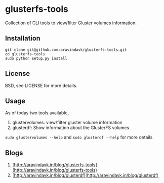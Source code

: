 glusterfs-tools
===============

Collection of CLI tools to view/filter Gluster volumes information.

## Installation

    git clone git@github.com:aravindavk/glusterfs-tools.git
    cd glusterfs-tools
    sudo python setup.py install

## License

BSD, see LICENSE for more details.

## Usage

As of today two tools available, 

1. glustervolumes: view/filter gluster volume information
2. glusterdf: Show information about the GlusterFS volumes

`sudo glustervolumes --help` and `sudo glusterdf --help` for more details.


## Blogs

1. [http://aravindavk.in/blog/glusterfs-tools](http://aravindavk.in/blog/glusterfs-tools)
2. [http://aravindavk.in/blog/glusterdf](http://aravindavk.in/blog/glusterdf)
